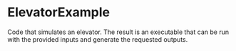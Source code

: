 # ElevatorExample
Code that simulates an elevator. The result is an executable that can be run with the provided inputs and generate the requested outputs.
